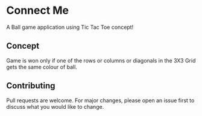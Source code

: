 # Connect Me
A Ball game application using Tic Tac Toe concept!
## Concept
Game is won only if one of the rows or columns or diagonals in the 3X3 Grid gets the same colour of ball.

## Contributing
Pull requests are welcome. For major changes, please open an issue first to discuss what you would like to change.
